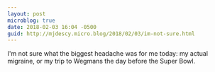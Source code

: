 ```yaml
---
layout: post
microblog: true
date: 2018-02-03 16:04 -0500
guid: http://mjdescy.micro.blog/2018/02/03/im-not-sure.html
---
```

I'm not sure what the biggest headache was for me today: my actual migraine, or my trip to Wegmans the day before the Super Bowl.
